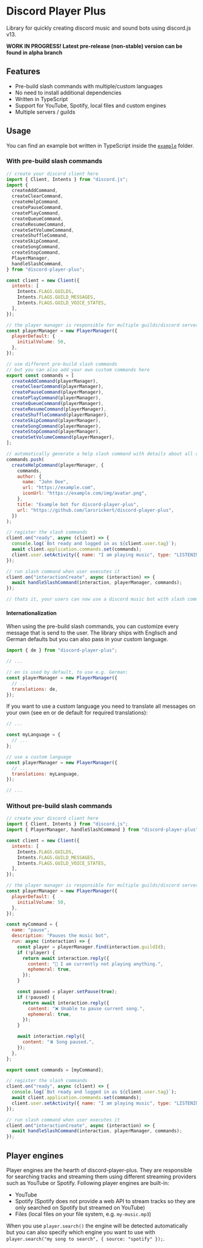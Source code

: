 # Discord Player Plus

Library for quickly creating discord music and sound bots using discord.js v13.

**WORK IN PROGRESS! Latest pre-release (non-stable) version can be found in alpha branch**

## Features

- Pre-build slash commands with multiple/custom languages
- No need to install additional dependencies
- Written in TypeScript
- Support for YouTube, Spotify, local files and custom engines
- Multiple servers / guilds

## Usage

You can find an example bot written in TypeScript inside the [`example`](./example/) folder.

### With pre-build slash commands

```js
// create your discord client here
import { Client, Intents } from "discord.js";
import {
  createAddCommand,
  createClearCommand,
  createHelpCommand,
  createPauseCommand,
  createPlayCommand,
  createQueueCommand,
  createResumeCommand,
  createSetVolumeCommand,
  createShuffleCommand,
  createSkipCommand,
  createSongCommand,
  createStopCommand,
  PlayerManager,
  handleSlashCommand,
} from "discord-player-plus";

const client = new Client({
  intents: [
    Intents.FLAGS.GUILDS,
    Intents.FLAGS.GUILD_MESSAGES,
    Intents.FLAGS.GUILD_VOICE_STATES,
  ],
});

// the player manager is responsible for multiple guilds/discord servers
const playerManager = new PlayerManager({
  playerDefault: {
    initialVolume: 50,
  },
});

// use different pre-build slash commands
// but you can also add your own custom commands here
export const commands = [
  createAddCommand(playerManager),
  createClearCommand(playerManager),
  createPauseCommand(playerManager),
  createPlayCommand(playerManager),
  createQueueCommand(playerManager),
  createResumeCommand(playerManager),
  createShuffleCommand(playerManager),
  createSkipCommand(playerManager),
  createSongCommand(playerManager),
  createStopCommand(playerManager),
  createSetVolumeCommand(playerManager),
];

// automatically generate a help slash command with details about all commands
commands.push(
  createHelpCommand(playerManager, {
    commands,
    author: {
      name: "John Doe",
      url: "https://example.com",
      iconUrl: "https://example.com/img/avatar.png",
    },
    title: "Example bot for discord-player-plus",
    url: "https://github.com/larsrickert/discord-player-plus",
  })
);

// register the slash commands
client.on("ready", async (client) => {
  console.log(`Bot ready and logged in as ${client.user.tag}`);
  await client.application.commands.set(commands);
  client.user.setActivity({ name: "I am playing music", type: "LISTENING" });
});

// run slash command when user executes it
client.on("interactionCreate", async (interaction) => {
  await handleSlashCommand(interaction, playerManager, commands);
});

// thats it, your users can now use a discord music bot with slash commands like /play, /skip, /setvolume etc.
```

#### Internationalization

When using the pre-build slash commands, you can customize every message that is send to the user. The library ships with Englisch and German defaults but you can also pass in your custom language.

```js
import { de } from "discord-player-plus";

// ...

// en is used by default, to use e.g. German:
const playerManager = new PlayerManager({
  // ...
  translations: de,
});
```

If you want to use a custom language you need to translate all messages on your own (see en or de default for required translations):

```js
// ...

const myLanguage = {
  // ...
};

// use a custom language
const playerManager = new PlayerManager({
  // ...
  translations: myLanguage,
});

// ...
```

### Without pre-build slash commands

```js
// create your discord client here
import { Client, Intents } from "discord.js";
import { PlayerManager, handleSlashCommand } from "discord-player-plus";

const client = new Client({
  intents: [
    Intents.FLAGS.GUILDS,
    Intents.FLAGS.GUILD_MESSAGES,
    Intents.FLAGS.GUILD_VOICE_STATES,
  ],
});

// the player manager is responsible for multiple guilds/discord servers
const playerManager = new PlayerManager({
  playerDefault: {
    initialVolume: 50,
  },
});

const myCommand = {
  name: "pause",
  description: "Pauses the music bot",
  run: async (interaction) => {
    const player = playerManager.find(interaction.guildId);
    if (!player) {
      return await interaction.reply({
        content: "🤖 I am currently not playing anything.",
        ephemeral: true,
      });
    }

    const paused = player.setPause(true);
    if (!paused) {
      return await interaction.reply({
        content: "❌ Unable to pause current song.",
        ephemeral: true,
      });
    }

    await interaction.reply({
      content: "⏸️ Song paused.",
    });
  },
};

export const commands = [myCommand];

// register the slash commands
client.on("ready", async (client) => {
  console.log(`Bot ready and logged in as ${client.user.tag}`);
  await client.application.commands.set(commands);
  client.user.setActivity({ name: "I am playing music", type: "LISTENING" });
});

// run slash command when user executes it
client.on("interactionCreate", async (interaction) => {
  await handleSlashCommand(interaction, playerManager, commands);
});
```

## Player engines

Player engines are the hearth of discord-player-plus. They are responsible for searching tracks and streaming them using different streaming providers such as YouTube or Spotify. Following player engines are built-in:

- YouTube
- Spotify (Spotify does not provide a web API to stream tracks so they are only searched on Spotify but streamed on YouTube)
- Files (local files on your file system, e.g. `my-music.mp3`)

When you use `player.search()` the engine will be detected automatically but you can also specify which engine you want to use with `player.search("my song to search", { source: "spotify" });`.
